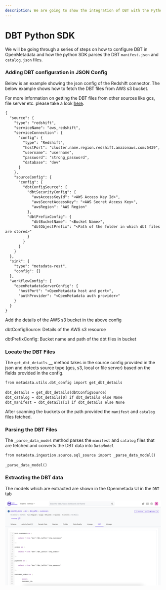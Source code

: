 ```yaml
---
description: We are going to show the integration of DBT with the Python SDK.
---
```


# DBT Python SDK

We will be going through a series of steps on how to configure DBT in OpenMetadata and how the python SDK parses the DBT `manifest.json` and `catalog.json` files.

### Adding DBT configuration in JSON Config

Below is an example showing the json config of the Redshift connector. The below example shows how to fetch the DBT files from AWS s3 bucket.

For more information on getting the DBT files from other sources like gcs, file server etc. please take a look [here](add-dbt-while-ingesting-from-cli.md#add-dbt-source).

```
{
  "source": {
    "type": "redshift",
    "serviceName": "aws_redshift",
    "serviceConnection": {
      "config": {
        "type": "Redshift",
        "hostPort": "cluster.name.region.redshift.amazonaws.com:5439",
        "username": "username",
        "password": "strong_password",
        "database": "dev"
      }
    },
    "sourceConfig": {
      "config": {
        "dbtConfigSource": {
          "dbtSecurityConfig": {
            "awsAccessKeyId": "<AWS Access Key Id>",
            "awsSecretAccessKey": "<AWS Secret Access Key>",
            "awsRegion": "AWS Region"
          },
          "dbtPrefixConfig": {
            "dbtBucketName": "<Bucket Name>",
            "dbtObjectPrefix": "<Path of the folder in which dbt files are stored>"
          }
        }
      }
    }
  },
  "sink": {
    "type": "metadata-rest",
    "config": {}
  },
  "workflowConfig": {
    "openMetadataServerConfig": {
      "hostPort": "<OpenMetadata host and port>",
      "authProvider": "<OpenMetadata auth provider>"
    }
  }
}
```

Add the details of the AWS s3 bucket in the above config

dbtConfigSource: Details of the AWS s3 resource

dbtPrefixConfig: Bucket name and path of the dbt files in bucket

### Locate the DBT Files

The `get_dbt_details` __ method takes in the source config provided in the json  and detects source type (gcs, s3, local or file server) based on the fields provided in the config.

```
from metadata.utils.dbt_config import get_dbt_details

dbt_details = get_dbt_details(dbtConfigSource)
dbt_catalog = dbt_details[0] if dbt_details else None
dbt_manifest = dbt_details[1] if dbt_details else None
```

After scanning the buckets or the path provided the `manifest` and `catalog` files fetched.

### Parsing the DBT Files

The `_parse_data_model` method parses the `manifest` and `catalog` files that are fetched and converts the DBT data into `DataModel`

```
from metadata.ingestion.source.sql_source import _parse_data_model()

_parse_data_model()
```

### Extracting the DBT data

The models which are extracted are shown in the Openmetada UI in the `DBT` tab

![DBT Models](<../../.gitbook/assets/image (9).png>)

